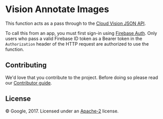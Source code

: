# Vision Annotate Images

This function acts as a pass through to the [Cloud Vision JSON API](https://cloud.google.com/vision/docs/request).

To call this from an app, you must first sign-in using [Firebase Auth](https://firebase.google.com/docs/auth).
Only users who pass a valid Firebase ID token as a Bearer token in the `Authorization` header of the HTTP request are authorized to use the function.

## Contributing

We'd love that you contribute to the project. Before doing so please read our [Contributor guide](../CONTRIBUTING.md).

## License

© Google, 2017. Licensed under an [Apache-2](../LICENSE) license.
